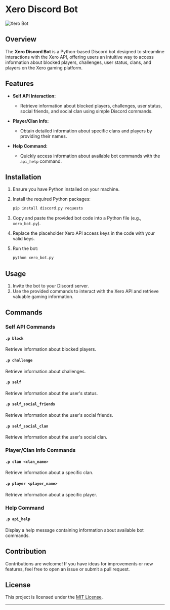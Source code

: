 # Xero Discord Bot

![Xero Bot](https://example.com/xero_bot_thumbnail.png)

## Overview

The **Xero Discord Bot** is a Python-based Discord bot designed to streamline interactions with the Xero API, offering users an intuitive way to access information about blocked players, challenges, user status, clans, and players on the Xero gaming platform.

## Features

- **Self API Interaction:**
  - Retrieve information about blocked players, challenges, user status, social friends, and social clan using simple Discord commands.
  
- **Player/Clan Info:**
  - Obtain detailed information about specific clans and players by providing their names.
  
- **Help Command:**
  - Quickly access information about available bot commands with the `api_help` command.

## Installation

1. Ensure you have Python installed on your machine.
2. Install the required Python packages:

    ```bash
    pip install discord.py requests
    ```

3. Copy and paste the provided bot code into a Python file (e.g., `xero_bot.py`).
4. Replace the placeholder Xero API access keys in the code with your valid keys.
5. Run the bot:

    ```bash
    python xero_bot.py
    ```

## Usage

1. Invite the bot to your Discord server.
2. Use the provided commands to interact with the Xero API and retrieve valuable gaming information.

## Commands

### Self API Commands

#### `.p block`

Retrieve information about blocked players.

#### `.p challenge`

Retrieve information about challenges.

#### `.p self`

Retrieve information about the user's status.

#### `.p self_social_friends`

Retrieve information about the user's social friends.

#### `.p self_social_clan`

Retrieve information about the user's social clan.

### Player/Clan Info Commands

#### `.p clan <clan_name>`

Retrieve information about a specific clan.

#### `.p player <player_name>`

Retrieve information about a specific player.

### Help Command

#### `.p api_help`

Display a help message containing information about available bot commands.

## Contribution

Contributions are welcome! If you have ideas for improvements or new features, feel free to open an issue or submit a pull request.

## License

This project is licensed under the [MIT License](LICENSE).

---


